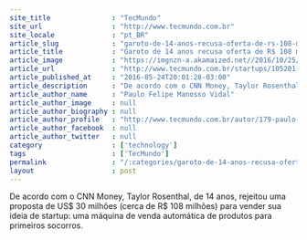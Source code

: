 ```yaml
---
site_title               : "TecMundo"
site_url                 : "http://www.tecmundo.com.br"
site_locale              : "pt_BR"
article_slug             : "garoto-de-14-anos-recusa-oferta-de-rs-108-milhoes-para-vender-startup"
article_title            : "Garoto de 14 anos recusa oferta de R$ 108 milhões para vender startup"
article_image            : "https://imgnzn-a.akamaized.net//2016/10/25/25134814119114-t1200x480.jpg"
article_url              : "http://www.tecmundo.com.br/startups/105201-garoto-14-anos-recusa-oferta-108-milhoes-de-reais-vender-startup.htm"
article_published_at     : "2016-05-24T20:01:28-03:00"
article_description      : "De acordo com o CNN Money, Taylor Rosenthal, de 14 anos, rejeitou uma proposta de US$ 30 milhões (cerca de R$ 108 milhões) para vender sua ideia de startup: uma máquina de venda automática de produtos para primeiros socorros."
article_author_name      : "Paulo Felipe Manosso Vidal"
article_author_image     : null
article_author_biography : null
article_author_profile   : "http://www.tecmundo.com.br/autor/179-paulo-felipe-manosso-vidal/"
article_author_facebook  : null
article_author_twitter   : null
category                 : ['technology']
tags                     : ['TecMundo']
permalink                : "/:categories/garoto-de-14-anos-recusa-oferta-de-rs-108-milhoes-para-vender-startup/"
layout                   : post
---
```


De acordo com o CNN Money, Taylor Rosenthal, de 14 anos, rejeitou uma proposta de US$ 30 milhões (cerca de R$ 108 milhões) para vender sua ideia de startup: uma máquina de venda automática de produtos para primeiros socorros.
